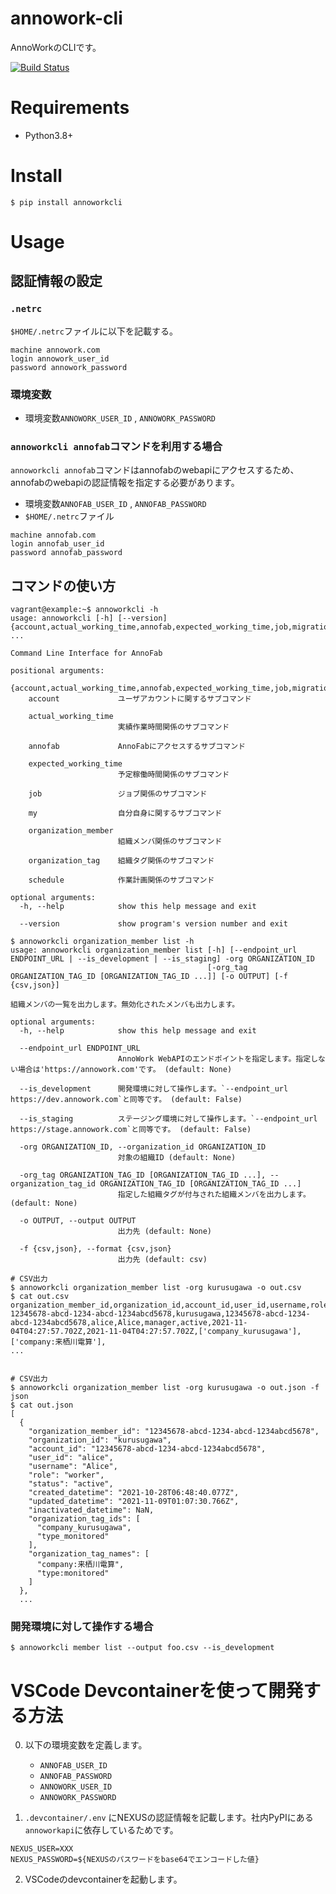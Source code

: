 

# annowork-cli
AnnoWorkのCLIです。


[![Build Status](https://travis-ci.com/kurusugawa-computer/annowork-cli.svg?branch=master)](https://travis-ci.com/kurusugawa-computer/annowork-cli)


# Requirements
* Python3.8+


# Install
```
$ pip install annoworkcli
```


# Usage


## 認証情報の設定

### `.netrc`

`$HOME/.netrc`ファイルに以下を記載する。

```
machine annowork.com
login annowork_user_id
password annowork_password
```


### 環境変数
* 環境変数`ANNOWORK_USER_ID` , `ANNOWORK_PASSWORD`

### `annoworkcli annofab`コマンドを利用する場合
`annoworkcli annofab`コマンドはannofabのwebapiにアクセスするため、annofabのwebapiの認証情報を指定する必要があります。
* 環境変数`ANNOFAB_USER_ID` , `ANNOFAB_PASSWORD`
* `$HOME/.netrc`ファイル

```
machine annofab.com
login annofab_user_id
password annofab_password
```




## コマンドの使い方

```
vagrant@example:~$ annoworkcli -h
usage: annoworkcli [-h] [--version] {account,actual_working_time,annofab,expected_working_time,job,migration,my,organization_member,organization_tag,schedule} ...

Command Line Interface for AnnoFab

positional arguments:
  {account,actual_working_time,annofab,expected_working_time,job,migration,my,organization_member,organization_tag,schedule}
    account             ユーザアカウントに関するサブコマンド

    actual_working_time
                        実績作業時間関係のサブコマンド

    annofab             AnnoFabにアクセスするサブコマンド

    expected_working_time
                        予定稼働時間関係のサブコマンド

    job                 ジョブ関係のサブコマンド

    my                  自分自身に関するサブコマンド

    organization_member
                        組織メンバ関係のサブコマンド

    organization_tag    組織タグ関係のサブコマンド

    schedule            作業計画関係のサブコマンド

optional arguments:
  -h, --help            show this help message and exit

  --version             show program's version number and exit
```


```
$ annoworkcli organization_member list -h
usage: annoworkcli organization_member list [-h] [--endpoint_url ENDPOINT_URL | --is_development | --is_staging] -org ORGANIZATION_ID
                                            [-org_tag ORGANIZATION_TAG_ID [ORGANIZATION_TAG_ID ...]] [-o OUTPUT] [-f {csv,json}]

組織メンバの一覧を出力します。無効化されたメンバも出力します。

optional arguments:
  -h, --help            show this help message and exit

  --endpoint_url ENDPOINT_URL
                        AnnoWork WebAPIのエンドポイントを指定します。指定しない場合は'https://annowork.com'です。 (default: None)

  --is_development      開発環境に対して操作します。`--endpoint_url https://dev.annowork.com`と同等です。 (default: False)

  --is_staging          ステージング環境に対して操作します。`--endpoint_url https://stage.annowork.com`と同等です。 (default: False)

  -org ORGANIZATION_ID, --organization_id ORGANIZATION_ID
                        対象の組織ID (default: None)

  -org_tag ORGANIZATION_TAG_ID [ORGANIZATION_TAG_ID ...], --organization_tag_id ORGANIZATION_TAG_ID [ORGANIZATION_TAG_ID ...]
                        指定した組織タグが付与された組織メンバを出力します。 (default: None)

  -o OUTPUT, --output OUTPUT
                        出力先 (default: None)

  -f {csv,json}, --format {csv,json}
                        出力先 (default: csv)
```

```
# CSV出力
$ annoworkcli organization_member list -org kurusugawa -o out.csv
$ cat out.csv
organization_member_id,organization_id,account_id,user_id,username,role,status,created_datetime,updated_datetime,organization_tag_ids,organization_tag_names,inactivated_datetime
12345678-abcd-1234-abcd-1234abcd5678,kurusugawa,12345678-abcd-1234-abcd-1234abcd5678,alice,Alice,manager,active,2021-11-04T04:27:57.702Z,2021-11-04T04:27:57.702Z,['company_kurusugawa'],['company:来栖川電算'],
...


# CSV出力
$ annoworkcli organization_member list -org kurusugawa -o out.json -f json
$ cat out.json
[
  {
    "organization_member_id": "12345678-abcd-1234-abcd-1234abcd5678",
    "organization_id": "kurusugawa",
    "account_id": "12345678-abcd-1234-abcd-1234abcd5678",
    "user_id": "alice",
    "username": "Alice",
    "role": "worker",
    "status": "active",
    "created_datetime": "2021-10-28T06:48:40.077Z",
    "updated_datetime": "2021-11-09T01:07:30.766Z",
    "inactivated_datetime": NaN,
    "organization_tag_ids": [
      "company_kurusugawa",
      "type_monitored"
    ],
    "organization_tag_names": [
      "company:来栖川電算",
      "type:monitored"
    ]
  },
  ...
```




### 開発環境に対して操作する場合

```
$ annoworkcli member list --output foo.csv --is_development 
```



# VSCode Devcontainerを使って開発する方法
0. 以下の環境変数を定義します。
    * `ANNOFAB_USER_ID`
    * `ANNOFAB_PASSWORD`
    * `ANNOWORK_USER_ID`
    * `ANNOWORK_PASSWORD`

1. `.devcontainer/.env` にNEXUSの認証情報を記載します。社内PyPIにある`annoworkapi`に依存しているためです。

```
NEXUS_USER=XXX
NEXUS_PASSWORD=${NEXUSのパスワードをbase64でエンコードした値}
```

2. VSCodeのdevcontainerを起動します。



